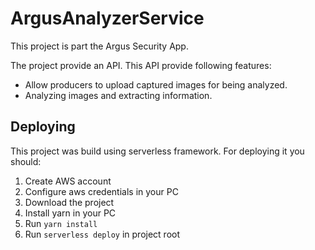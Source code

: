 # ArgusAnalyzerService
This project is part the Argus Security App. 

The project provide an API. This API provide following features:
 * Allow producers to upload captured images for being analyzed.
 * Analyzing images and extracting information.
  
 ## Deploying
 This project was build using serverless framework. For deploying it you should:
 1) Create AWS account
 2) Configure aws credentials in your PC
 3) Download the project
 4) Install yarn in your PC
 5) Run ``yarn install``
 6) Run ``serverless deploy`` in project root
